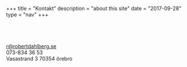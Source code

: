 +++
title = "Kontakt"
description = "about this site"
date = "2017-09-28"
type = "nav"
+++
<div class="col-3" style="margin:auto;margin-top:5em;margin-bottom:6em;">
        <i class="far fa-envelope"></i><a href="mailto:r@robertdahlberg.se"> r@robertdahlberg.se</a>
        <br>
        <i class="fas fa-phone"></i> 073-834 36 53
        <br>
        <i class="fas fa-location-arrow"></i> Vasastrand 3 70354 örebro
</div>